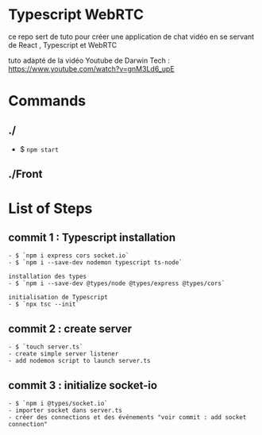 # Typescript WebRTC 

  ce repo sert de tuto pour créer une application de chat vidéo en se servant de React , Typescript et WebRTC

  tuto adapté de la vidéo Youtube de Darwin Tech : https://www.youtube.com/watch?v=gnM3Ld6_upE
                                     

# Commands
  ## ./

   - $ `npm start`  

  ## ./Front

# List of Steps
  ## commit 1 : Typescript installation

    - $ `npm i express cors socket.io`
    - $ `npm i --save-dev nodemon typescript ts-node`

    installation des types
    - $ `npm i --save-dev @types/node @types/express @types/cors`

    initialisation de Typescript
    - $ `npx tsc --init`

  ## commit 2 : create server
    - $ `touch server.ts`
    - create simple server listener
    - add nodemon script to launch server.ts


  ## commit 3 : initialize socket-io
    - $ `npm i @types/socket.io`
    - importer socket dans server.ts
    - créer des connections et des événements "voir commit : add socket connection"
